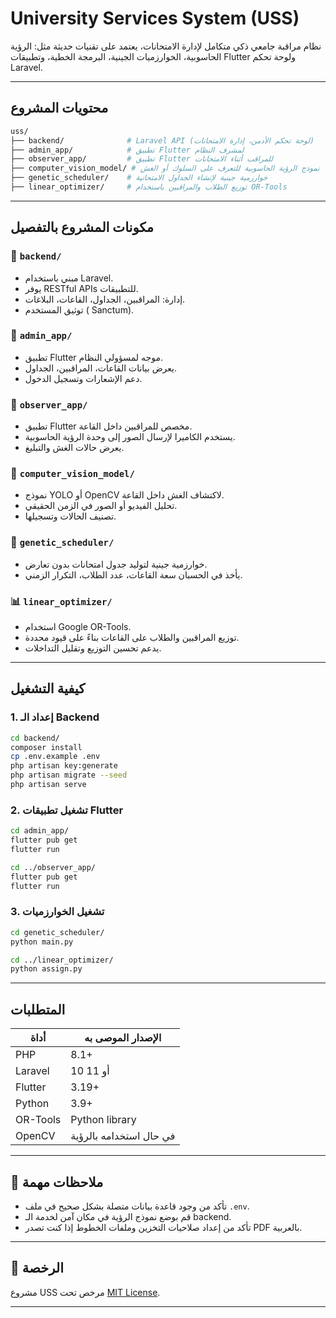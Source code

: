 
#  University Services System (USS)

نظام مراقبة جامعي ذكي متكامل لإدارة الامتحانات، يعتمد على تقنيات حديثة مثل: الرؤية الحاسوبية، الخوارزميات الجينية، البرمجة الخطية، وتطبيقات Flutter ولوحة تحكم Laravel.

---

##  محتويات المشروع

```bash
uss/
├── backend/              # Laravel API (لوحة تحكم الأدمن، إدارة الامتحانات)
├── admin_app/            # تطبيق Flutter لمشرف النظام
├── observer_app/         # تطبيق Flutter للمراقب أثناء الامتحانات
├── computer_vision_model/ # نموذج الرؤية الحاسوبية للتعرف على السلوك أو الغش
├── genetic_scheduler/    # خوارزمية جينية لإنشاء الجداول الامتحانية
├── linear_optimizer/     # توزيع الطلاب والمراقبين باستخدام OR-Tools
```

---

##  مكونات المشروع بالتفصيل

### 🔧 `backend/`
- مبني باستخدام Laravel.
- يوفر RESTful APIs للتطبيقات.
- إدارة:  المراقبين، الجداول، القاعات، البلاغات.
- توثيق المستخدم ( Sanctum).

### 📱 `admin_app/`
- تطبيق Flutter موجه لمسؤولي النظام.
- يعرض بيانات القاعات، المراقبين، الجداول.
- دعم الإشعارات وتسجيل الدخول.

### 👀 `observer_app/`
- تطبيق Flutter مخصص للمراقبين داخل القاعة.
- يستخدم الكاميرا لإرسال الصور إلى وحدة الرؤية الحاسوبية.
- يعرض حالات الغش والتبليغ.

### 🧠 `computer_vision_model/`
- نموذج YOLO أو OpenCV لاكتشاف الغش داخل القاعة.
- تحليل الفيديو أو الصور في الزمن الحقيقي.
- تصنيف الحالات وتسجيلها.

### 🧬 `genetic_scheduler/`
- خوارزمية جينية لتوليد جدول امتحانات بدون تعارض.
- يأخذ في الحسبان سعة القاعات، عدد الطلاب، التكرار الزمني.

### 📊 `linear_optimizer/`
- استخدام Google OR-Tools.
- توزيع المراقبين والطلاب على القاعات بناءً على قيود محددة.
- يدعم تحسين التوزيع وتقليل التداخلات.

---

##  كيفية التشغيل

### 1. إعداد الـ Backend
```bash
cd backend/
composer install
cp .env.example .env
php artisan key:generate
php artisan migrate --seed
php artisan serve
```

### 2. تشغيل تطبيقات Flutter
```bash
cd admin_app/
flutter pub get
flutter run

cd ../observer_app/
flutter pub get
flutter run
```

### 3. تشغيل الخوارزميات
```bash
cd genetic_scheduler/
python main.py

cd ../linear_optimizer/
python assign.py
```

---

##  المتطلبات

| أداة          | الإصدار الموصى به       |
|---------------|--------------------------|
| PHP           | 8.1+                     |
| Laravel       | 10 أو 11                 |
| Flutter       | 3.19+                   |
| Python        | 3.9+                     |
| OR-Tools      | Python library           |
| OpenCV        | في حال استخدامه بالرؤية |

---

## 🧪 ملاحظات مهمة
- تأكد من وجود قاعدة بيانات متصلة بشكل صحيح في ملف `.env`.
- قم بوضع نموذج الرؤية في مكان آمن لخدمة الـ backend.
- تأكد من إعداد صلاحيات التخزين وملفات الخطوط إذا كنت تصدر PDF بالعربية.

---

## 📄 الرخصة

مشروع USS مرخص تحت [MIT License](LICENSE).

---
